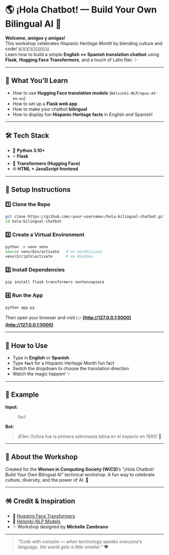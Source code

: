 # 🌎 ¡Hola Chatbot! — Build Your Own Bilingual AI 💬

**Welcome, amigos y amigas!**  
This workshop celebrates *Hispanic Heritage Month* by blending culture and code! 🇲🇽🇪🇸🇨🇴🇨🇺  
Learn how to build a simple **English ↔ Spanish translation chatbot** using **Flask**, **Hugging Face Transformers**, and a touch of Latin flair. ✨

---

## 🎯 What You’ll Learn

- How to use **Hugging Face translation models** (`Helsinki-NLP/opus-mt-en-es`)
- How to set up a **Flask web app**
- How to make your chatbot **bilingual**
- How to display fun **Hispanic Heritage facts** in English *and* Spanish!

---

## 🛠️ Tech Stack

- 🐍 **Python 3.10+**
- ⚡ **Flask**
- 🤗 **Transformers (Hugging Face)**
- 🌐 **HTML + JavaScript frontend**

---

## 🚀 Setup Instructions

### 1️⃣ Clone the Repo
```bash
git clone https://github.com/<your-username>/hola-bilingual-chatbot.git
cd hola-bilingual-chatbot
````

### 2️⃣ Create a Virtual Environment

```bash
python -m venv venv
source venv/bin/activate   # on macOS/Linux
venv\Scripts\activate      # on Windows
```

### 3️⃣ Install Dependencies

```bash
pip install flask transformers sentencepiece
```

### 4️⃣ Run the App

```bash
python app.py
```

Then open your browser and visit 👉 **[http://127.0.0.1:5000](http://127.0.0.1:5000)**

---

## 💬 How to Use

* Type in **English** or **Spanish**
* Type **`fact`** for a Hispanic Heritage Month fun fact
* Switch the dropdown to choose the translation direction
* Watch the magic happen! ✨

---

## 🌟 Example

**Input:**

> fact

**Bot:**

> ¡Ellen Ochoa fue la primera astronauta latina en el espacio en 1993! 🚀

---

## 🧠 About the Workshop

Created for the **Women in Computing Society (WiCS)**’s “¡Hola Chatbot! Build Your Own Bilingual AI” technical workshop.
A fun way to celebrate culture, diversity, and the power of AI. 💃

---

## 🪅 Credit & Inspiration

* 🤗 [Hugging Face Transformers](https://huggingface.co/transformers/)
* 🧠 [Helsinki-NLP Models](https://huggingface.co/Helsinki-NLP)
* ✨ Workshop designed by **Michelle Zambrano**

---

> *“Code with corazón — when technology speaks everyone’s language, the world gets a little smaller.”* ❤️

```

